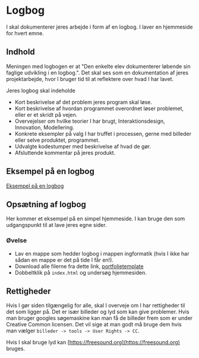 # Logbog
I skal dokumenterer jeres arbejde i form af en logbog. I laver en hjemmeside for hvert emne.

## Indhold
Meningen med logbogen er at "Den enkelte elev dokumenterer løbende sin faglige udvikling i en logbog.". Det skal ses som en dokumentation af jeres projektarbejde, hvor I bruger tid til at reflektere over hvad I har lavet.

Jeres logbog skal indeholde
* Kort beskrivelse af det problem jeres program skal løse.
* Kort beskrivelse af hvordan programmet overordnet løser problemet, eller er et skridt på vejen.
* Overvejelser om hvilke teorier I har brugt, Interaktionsdesign, Innovation, Modellering.
* Konkrete eksempler på valg I har truffet i processen, gerne med billeder eller selve produktet, programmet.
* Udvalgte kodestumper med beskrivelse af hvad de gør.
* Afsluttende kommentar på jeres produkt.

## Eksempel på en logbog
[Eksempel på en logbog](https://sites.google.com/rysensteen.dk/eksempel-paa-logbog/start?authuser=1)

## Opsætning af logbog
Her kommer et eksempel på en simpel hjemmeside. I kan bruge den som udgangspunkt til at lave jeres egne sider.

### Øvelse
* Lav en mappe som hedder logbog i mappen ingformatik (hvis I ikke har sådan en mappe er det på tide I får en!).
* Download alle filerne fra dette link, [portfolietemplate](https://github.com/mpsteenstrup/webteknologier/tree/main/portfolieTemplate)
* Dobbeltklik på ```index.html``` og undersøg hjemmesiden.

## Rettigheder
Hvis I gør siden tilgængelig for alle, skal I overveje om I har rettigheder til det som ligger på. Det er især billeder og lyd som kan give problemer.
Hvis man bruger googles søgemaskine kan man få de billeder frem som er under Creative Common licensen. Det vil sige at man godt må bruge dem hvis man vælger ``billeder -> tools -> User Rights -> CC``.


Hvis I skal bruge lyd kan [https://freesound.org](https://freesound.org) bruges.